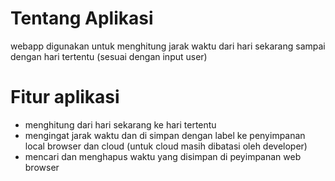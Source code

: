 # Tentang Aplikasi
webapp digunakan untuk menghitung jarak waktu dari hari sekarang sampai dengan hari tertentu (sesuai dengan input user)

# Fitur aplikasi
- menghitung dari hari sekarang ke hari tertentu
- mengingat jarak waktu dan di simpan dengan label ke penyimpanan local browser dan cloud (untuk cloud masih dibatasi oleh developer)
- mencari dan menghapus waktu yang disimpan di peyimpanan web browser
